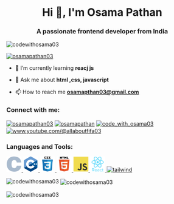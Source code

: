 

<h1 align="center">Hi 👋, I'm Osama Pathan</h1>
<h3 align="center">A passionate frontend developer from India</h3>

<p align="left"> <img src="https://komarev.com/ghpvc/?username=codewithosama03&label=Profile%20views&color=0e75b6&style=flat" alt="codewithosama03" /> </p>

<p align="left"> <a href="https://twitter.com/osamapathan03" target="blank"><img src="https://img.shields.io/twitter/follow/osamapathan03?logo=twitter&style=for-the-badge" alt="osamapathan03" /></a> </p>

- 🌱 I’m currently learning **reacj js**

- 💬 Ask me about **html ,css, javascript**

- 📫 How to reach me **osamapthan03@gmail.com**

<h3 align="left">Connect with me:</h3>
<p align="left">
<a href="https://twitter.com/osamapathan03" target="blank"><img align="center" src="https://raw.githubusercontent.com/rahuldkjain/github-profile-readme-generator/master/src/images/icons/Social/twitter.svg" alt="osamapathan03" height="30" width="40" /></a>
<a href="https://linkedin.com/in/osamapathan" target="blank"><img align="center" src="https://raw.githubusercontent.com/rahuldkjain/github-profile-readme-generator/master/src/images/icons/Social/linked-in-alt.svg" alt="osamapathan" height="30" width="40" /></a>
<a href="https://instagram.com/code_with_osama03" target="blank"><img align="center" src="https://raw.githubusercontent.com/rahuldkjain/github-profile-readme-generator/master/src/images/icons/Social/instagram.svg" alt="code_with_osama03" height="30" width="40" /></a>
<a href="https://www.youtube.com/c/www.youtube.com/@allaboutfifa03" target="blank"><img align="center" src="https://raw.githubusercontent.com/rahuldkjain/github-profile-readme-generator/master/src/images/icons/Social/youtube.svg" alt="www.youtube.com/@allaboutfifa03" height="30" width="40" /></a>
</p>

<h3 align="left">Languages and Tools:</h3>
<p align="left"> <a href="https://www.cprogramming.com/" target="_blank" rel="noreferrer"> <img src="https://raw.githubusercontent.com/devicons/devicon/master/icons/c/c-original.svg" alt="c" width="40" height="40"/> </a> <a href="https://www.w3schools.com/cpp/" target="_blank" rel="noreferrer"> <img src="https://raw.githubusercontent.com/devicons/devicon/master/icons/cplusplus/cplusplus-original.svg" alt="cplusplus" width="40" height="40"/> </a> <a href="https://www.w3schools.com/css/" target="_blank" rel="noreferrer"> <img src="https://raw.githubusercontent.com/devicons/devicon/master/icons/css3/css3-original-wordmark.svg" alt="css3" width="40" height="40"/> </a> <a href="https://www.w3.org/html/" target="_blank" rel="noreferrer"> <img src="https://raw.githubusercontent.com/devicons/devicon/master/icons/html5/html5-original-wordmark.svg" alt="html5" width="40" height="40"/> </a> <a href="https://developer.mozilla.org/en-US/docs/Web/JavaScript" target="_blank" rel="noreferrer"> <img src="https://raw.githubusercontent.com/devicons/devicon/master/icons/javascript/javascript-original.svg" alt="javascript" width="40" height="40"/> </a> <a href="https://reactjs.org/" target="_blank" rel="noreferrer"> <img src="https://raw.githubusercontent.com/devicons/devicon/master/icons/react/react-original-wordmark.svg" alt="react" width="40" height="40"/> </a> <a href="https://tailwindcss.com/" target="_blank" rel="noreferrer"> <img src="https://www.vectorlogo.zone/logos/tailwindcss/tailwindcss-icon.svg" alt="tailwind" width="40" height="40"/> </a> </p>

<p><img align="left" src="https://github-readme-stats.vercel.app/api/top-langs?username=codewithosama03&show_icons=true&locale=en&layout=compact" alt="codewithosama03" /></p>

<p>&nbsp;<img align="center" src="https://github-readme-stats.vercel.app/api?username=codewithosama03&show_icons=true&locale=en" alt="codewithosama03" /></p>

<p><img align="center" src="https://github-readme-streak-stats.herokuapp.com/?user=codewithosama03&" alt="codewithosama03" /></p>
